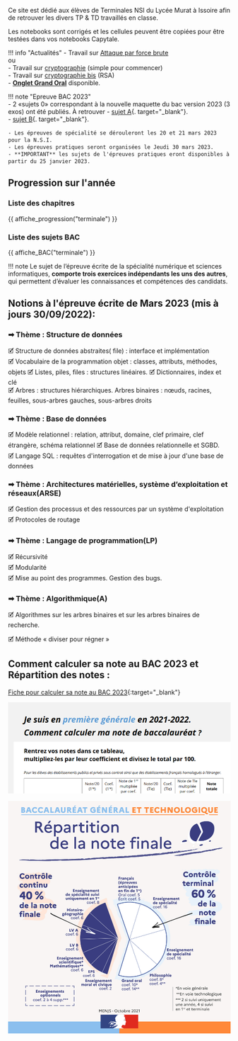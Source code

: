 Ce site est dédié aux élèves de Terminales NSI du Lycée Murat à Issoire afin de retrouver les divers TP & TD travaillés en classe.  

Les notebooks sont corrigés et les cellules peuvent être copiées pour être testées dans vos notebooks Capytale.

!!! info "Actualités" 
    - Travail sur [Attaque par force brute](Projet/forcebrute.md)  
    ou  
    - Travail sur [cryptographie](Projet/cryptographie.md) (simple pour commencer)  
    - Travail sur [cryptographie bis](Projet/cryptographie2.md) (RSA)  
    - [**Onglet Grand Oral**](oral/oral.md) disponible.  

!!! note  "Epreuve BAC 2023"  
    - 2 «sujets 0» correspondant à la nouvelle maquette du bac version 2023 (3 exos) ont été publiés. À retrouver 
        - [sujet A](Annales/2023/2023-sujet_0-a.pdf){. target="_blank"}.  
        - [sujet B](Annales/2023/2023-sujet_0-b.pdf){. target="_blank"}.  

    - Les épreuves de spécialité se dérouleront les 20 et 21 mars 2023 pour la N.S.I.  
    - Les épreuves pratiques seront organisées le Jeudi 30 mars 2023.
    - **IMPORTANT** les sujets de l'épreuves pratiques eront disponibles à partir du 25 janvier 2023.
    
## Progression sur l'année

### Liste des chapitres 

{{ affiche_progression("terminale") }}

### Liste des sujets BAC

{{ affiche_BAC("terminale") }}


        



!!! note 
    Le sujet de l’épreuve écrite de la spécialité numérique et sciences informatiques, **comporte trois exercices indépendants les uns des autres**, qui permettent d’évaluer les connaissances et compétences des candidats. 
 
## Notions à l'épreuve écrite de Mars 2023 (mis à jours 30/09/2022): 

### &#10145; Thème : Structure de données  

🗹 Structure de données abstraites( file) : interface et implémentation  
🗹 Vocabulaire de la programmation objet : classes, attributs, méthodes, objets 
🗹 Listes, piles, files : structures linéaires. 
🗹 Dictionnaires, index et clé  
🗹 Arbres : structures hiérarchiques. Arbres binaires : nœuds, racines, feuilles, sous-arbres gauches, sous-arbres droits


### &#10145; Thème : Base de données  

🗹 Modèle relationnel : relation, attribut, domaine, clef primaire, clef étrangère, schéma relationnel 
🗹 Base de données relationnelle et SGBD.  
🗹 Langage SQL : requêtes d'interrogation et de mise à jour d'une base de données  

### &#10145; Thème : Architectures matérielles, système d’exploitation et réseaux(ARSE)  

🗹 Gestion des processus et des ressources par un système d'exploitation  
🗹 Protocoles de routage  

### &#10145; Thème : Langage de programmation(LP)  
	
🗹 Récursivité  
🗹 Modularité  	
🗹 Mise au point des programmes. Gestion des bugs.


### &#10145; Thème : Algorithmique(A)

🗹 Algorithmes sur les arbres binaires et sur les arbres binaires de recherche.

🗹 Méthode « diviser pour régner »




## Comment calculer sa note au BAC 2023 et Répartition des notes :

[Fiche pour calculer sa note au BAC 2023](divers/data/el-ve-de-premiere-comment-calculer-note-bac-2022-94490.pdf){:target="_blank"} 

![](divers/data/calculer_sa_note_BAC.png)


![](r-partition-de-la-note-finale.jpg)